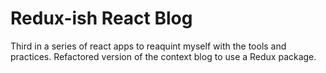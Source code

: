 # Redux-ish React Blog

Third in a series of react apps to reaquint myself with the tools and practices. Refactored version of the context blog to use a Redux package.
